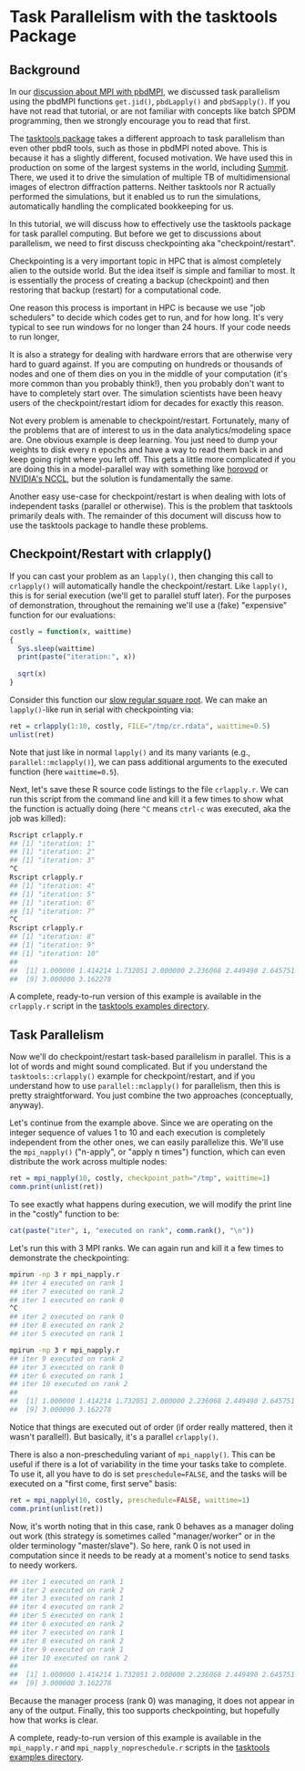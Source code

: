 # Task Parallelism with the tasktools Package


## Background

In our [discussion about MPI with pbdMPI](mpi.md), we discussed task parallelism using the pbdMPI functions `get.jid()`, `pbdLapply()` and `pbdSapply()`. If you have not read that tutorial, or are not familiar with concepts like batch SPDM programming, then we strongly encourage you to read that first.

The [tasktools package](http://github.com/rbigdata/tasktools) takes a different approach to task parallelism than even other pbdR tools, such as those in pbdMPI noted above. This is because it has a slightly different, focused motivation. We have used this in production on some of the largest systems in the world, including [Summit](https://www.olcf.ornl.gov/summit/). There, we used it to drive the simulation of multiple TB of multidimensional images of electron diffraction patterns. Neither tasktools nor R actually performed the simulations, but it enabled us to run the simulations, automatically handling the complicated bookkeeping for us.

In this tutorial, we will discuss how to effectively use the tasktools package for task parallel computing. But before we get to discussions about parallelism, we need to first discuss checkpointing aka "checkpoint/restart".

Checkpointing is a very important topic in HPC that is almost completely alien to the outside world. But the idea itself is simple and familiar to most. It is essentially the process of creating a backup (checkpoint) and then restoring that backup (restart) for a computational code.

One reason this process is important in HPC is because we use "job schedulers" to decide which codes get to run, and for how long. It's very typical to see run windows for no longer than 24 hours. If your code needs to run longer,

It is also a strategy for dealing with hardware errors that are otherwise very hard to guard against. If you are computing on hundreds or thousands of nodes and one of them dies on you in the middle of your computation (it's more common than you probably think!), then you probably don't want to have to completely start over. The simulation scientists have been heavy users of the checkpoint/restart idiom for decades for exactly this reason.

Not every problem is amenable to checkpoint/restart. Fortunately, many of the problems that are of interest to us in the data analytics/modeling space are. One obvious example is deep learning. You just need to dump your weights to disk every n epochs and have a way to read them back in and keep going right where you left off. This gets a little more complicated if you are doing this in a model-parallel way with something like [horovod](https://github.com/horovod/horovod) or [NVIDIA's NCCL](https://developer.nvidia.com/nccl), but the solution is fundamentally the same.

Another easy use-case for checkpoint/restart is when dealing with lots of independent tasks (parallel or otherwise). This is the problem that tasktools primarily deals with. The remainder of this document will discuss how to use the tasktools package to handle these problems.



## Checkpoint/Restart with crlapply()

If you can cast your problem as an `lapply()`, then changing this call to `crlapply()` will automatically handle the checkpoint/restart. Like `lapply()`, this is for serial execution (we'll get to parallel stuff later). For the purposes of demonstration, throughout the remaining we'll use a (fake) "expensive" function for our evaluations:

```r
costly = function(x, waittime)
{
  Sys.sleep(waittime)
  print(paste("iteration:", x))
  
  sqrt(x)
}
```

Consider this function our [slow regular square root](https://en.wikipedia.org/wiki/Fast_inverse_square_root). We can make an `lapply()`-like run in serial with checkpointing via:

```r
ret = crlapply(1:10, costly, FILE="/tmp/cr.rdata", waittime=0.5)
unlist(ret)
```

Note that just like in normal `lapply()` and its many variants (e.g., `parallel::mclapply()`), we can pass additional arguments to the executed function (here `waittime=0.5`).

Next, let's save these R source code listings to the file `crlapply.r`. We can run this script from the command line and kill it a few times to show what the function is actually doing (here `^C` means `ctrl-c` was executed, aka the job was killed):

```bash
Rscript crlapply.r 
## [1] "iteration: 1"
## [1] "iteration: 2"
## [1] "iteration: 3"
^C
Rscript crlapply.r 
## [1] "iteration: 4"
## [1] "iteration: 5"
## [1] "iteration: 6"
## [1] "iteration: 7"
^C
Rscript crlapply.r 
## [1] "iteration: 8"
## [1] "iteration: 9"
## [1] "iteration: 10"
## 
##  [1] 1.000000 1.414214 1.732051 2.000000 2.236068 2.449490 2.645751 2.828427
##  [9] 3.000000 3.162278
```

A complete, ready-to-run version of this example is available in the `crlapply.r` script in the [tasktools examples directory](https://github.com/RBigData/tasktools/tree/master/inst/examples).



## Task Parallelism

Now we'll do checkpoint/restart task-based parallelism in parallel. This is a lot of words and might sound complicated. But if you understand the `tasktools::crlapply()` example for checkpoint/restart, and if you understand how to use `parallel::mclapply()` for parallelism, then this is pretty straightforward. You just combine the two approaches (conceptually, anyway).

Let's continue from the example above. Since we are operating on the integer sequence of values 1 to 10 and each execution is completely independent from the other ones, we can easily parallelize this. We'll use the `mpi_napply()` ("n-apply", or "apply n times") function, which can even distribute the work across multiple nodes:

```r
ret = mpi_napply(10, costly, checkpoint_path="/tmp", waittime=1)
comm.print(unlist(ret))
```

To see exactly what happens during execution, we will modify the print line in the "costly" function to be:

```r
cat(paste("iter", i, "executed on rank", comm.rank(), "\n"))
```

Let's run this with 3 MPI ranks. We can again run and kill it a few times to demonstrate the checkpointing:

```bash
mpirun -np 3 r mpi_napply.r 
## iter 4 executed on rank 1 
## iter 7 executed on rank 2 
## iter 1 executed on rank 0 
^C
## iter 2 executed on rank 0 
## iter 8 executed on rank 2 
## iter 5 executed on rank 1 

mpirun -np 3 r mpi_napply.r 
## iter 9 executed on rank 2 
## iter 3 executed on rank 0 
## iter 6 executed on rank 1 
## iter 10 executed on rank 2 
## 
##  [1] 1.000000 1.414214 1.732051 2.000000 2.236068 2.449490 2.645751 2.828427
##  [9] 3.000000 3.162278
```

Notice that things are executed out of order (if order really mattered, then it wasn't parallel!). But basically, it's a parallel `crlapply()`.

There is also a non-prescheduling variant of `mpi_napply()`. This can be useful if there is a lot of variability in the time your tasks take to complete. To use it, all you have to do is set `preschedule=FALSE`, and the tasks will be executed on a "first come, first serve" basis:

```r
ret = mpi_napply(10, costly, preschedule=FALSE, waittime=1)
comm.print(unlist(ret))
```

Now, it's worth noting that in this case, rank 0 behaves as a manager doling out work (this strategy is sometimes called "manager/worker" or in the older terminology "master/slave"). So here, rank 0 is not used in computation since it needs to be ready at a moment's notice to send tasks to needy workers.

```bash
## iter 1 executed on rank 1 
## iter 2 executed on rank 2 
## iter 3 executed on rank 1 
## iter 4 executed on rank 2 
## iter 5 executed on rank 1 
## iter 6 executed on rank 2 
## iter 7 executed on rank 1 
## iter 8 executed on rank 2 
## iter 9 executed on rank 1 
## iter 10 executed on rank 2 
## 
##  [1] 1.000000 1.414214 1.732051 2.000000 2.236068 2.449490 2.645751 2.828427
##  [9] 3.000000 3.162278
```

Because the manager process (rank 0) was managing, it does not appear in any of the output. Finally, this too supports checkpointing, but hopefully how that works is clear.

A complete, ready-to-run version of this example is available in the `mpi_napply.r` and `mpi_napply_nopreschedule.r` scripts in the [tasktools examples directory](https://github.com/RBigData/tasktools/tree/master/inst/examples).
